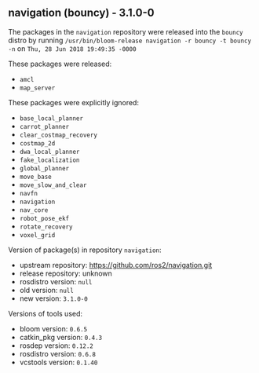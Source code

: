## navigation (bouncy) - 3.1.0-0

The packages in the `navigation` repository were released into the `bouncy` distro by running `/usr/bin/bloom-release navigation -r bouncy -t bouncy -n` on `Thu, 28 Jun 2018 19:49:35 -0000`

These packages were released:
- `amcl`
- `map_server`

These packages were explicitly ignored:
- `base_local_planner`
- `carrot_planner`
- `clear_costmap_recovery`
- `costmap_2d`
- `dwa_local_planner`
- `fake_localization`
- `global_planner`
- `move_base`
- `move_slow_and_clear`
- `navfn`
- `navigation`
- `nav_core`
- `robot_pose_ekf`
- `rotate_recovery`
- `voxel_grid`

Version of package(s) in repository `navigation`:

- upstream repository: https://github.com/ros2/navigation.git
- release repository: unknown
- rosdistro version: `null`
- old version: `null`
- new version: `3.1.0-0`

Versions of tools used:

- bloom version: `0.6.5`
- catkin_pkg version: `0.4.3`
- rosdep version: `0.12.2`
- rosdistro version: `0.6.8`
- vcstools version: `0.1.40`


